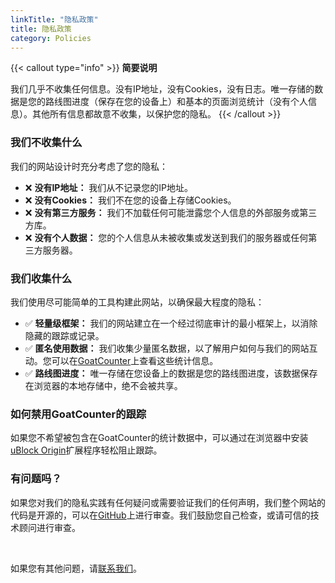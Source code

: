 ```yaml
---
linkTitle: "隐私政策"  
title: 隐私政策
category: Policies
---
```

{{< callout type="info" >}}
**简要说明** 

我们几乎不收集任何信息。没有IP地址，没有Cookies，没有日志。唯一存储的数据是您的路线图进度（保存在您的设备上）和基本的页面浏览统计（没有个人信息）。其他所有信息都故意不收集，以保护您的隐私。
{{< /callout >}}

### 我们不收集什么
我们的网站设计时充分考虑了您的隐私：
- ❌ **没有IP地址：** 我们从不记录您的IP地址。
- ❌ **没有Cookies：** 我们不在您的设备上存储Cookies。
- ❌ **没有第三方服务：** 我们不加载任何可能泄露您个人信息的外部服务或第三方库。
- ❌ **没有个人数据：** 您的个人信息从未被收集或发送到我们的服务器或任何第三方服务器。

### 我们收集什么
我们使用尽可能简单的工具构建此网站，以确保最大程度的隐私：
- ✅ **轻量级框架：** 我们的网站建立在一个经过彻底审计的最小框架上，以消除隐藏的跟踪或记录。
- ✅ **匿名使用数据：** 我们收集少量匿名数据，以了解用户如何与我们的网站互动。您可以在[GoatCounter](https://beginnerprivacy.goatcounter.com)上查看这些统计信息。
- ✅ **路线图进度：** 唯一存储在您设备上的数据是您的路线图进度，该数据保存在浏览器的本地存储中，绝不会被共享。

### 如何禁用GoatCounter的跟踪
如果您不希望被包含在GoatCounter的统计数据中，可以通过在浏览器中安装[uBlock Origin](https://ublockorigin.com/)扩展程序轻松阻止跟踪。

### 有问题吗？
如果您对我们的隐私实践有任何疑问或需要验证我们的任何声明，我们整个网站的代码是开源的，可以在[GitHub](https://github.com/BeginnerPrivacy)上进行审查。我们鼓励您自己检查，或请可信的技术顾问进行审查。

<br>

如果您有其他问题，请[联系我们](../contact)。